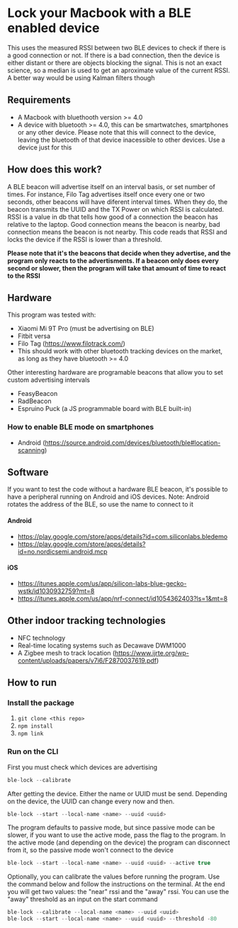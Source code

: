 # Lock your Macbook with a BLE enabled device
This uses the measured RSSI between two BLE devices to check if there is a good connection or not. If there is a bad connection, then the device is either distant or there are objects blocking the signal. This is not an exact science, so a median is used to get an aproximate value of the current RSSI. A better way would be using Kalman filters though

## Requirements
- A Macbook with bluethooth version >= 4.0
- A device with bluetooth >= 4.0, this can be smartwatches, smartphones or any other device. 
  Please note that this will connect to the device, leaving the bluetooth of that device inacessible to other devices. Use a device just for this
  

## How does this work?
A BLE beacon will advertise itself on an interval basis, or set number of times. For instance, Filo Tag advertises itself once every one or two seconds, other beacons will have diferent interval times. When they do, the beacon transmits the UUID and the TX Power on which RSSI is calculated. RSSI is a value in db that tells how good of a connection the beacon has relative to the laptop. Good connection means the beacon is nearby, bad connection means the beacon is not nearby. This code reads that RSSI and locks the device if the RSSI is lower than a threshold. 

__Please note that it's the beacons that decide when they advertise, and the program only reacts to the advertisments. If a beacon only does every second or slower, then the program will take that amount of time to react to the RSSI__

## Hardware
This program was tested with:
- Xiaomi Mi 9T Pro (must be advertising on BLE)
- Fitbit versa
- Filo Tag (https://www.filotrack.com/)
- This should work with other bluetooth tracking devices on the market, as long as they have bluetooth >= 4.0

Other interesting hardware are programable beacons that allow you to set custom advertising intervals
- FeasyBeacon
- RadBeacon
- Espruino Puck (a JS programmable board with BLE built-in)

### How to enable BLE mode on smartphones
- Android (https://source.android.com/devices/bluetooth/ble#location-scanning)

## Software
If you want to test the code without a hardware BLE beacon, it's possible to have a peripheral running on Android and iOS devices.
Note: Android rotates the address of the BLE, so use the name to connect to it
#### Android
- https://play.google.com/store/apps/details?id=com.siliconlabs.bledemo
- https://play.google.com/store/apps/details?id=no.nordicsemi.android.mcp

#### iOS
- https://itunes.apple.com/us/app/silicon-labs-blue-gecko-wstk/id1030932759?mt=8
- https://itunes.apple.com/us/app/nrf-connect/id1054362403?ls=1&mt=8

## Other indoor tracking technologies
- NFC technology
- Real-time locating systems such as Decawave DWM1000
- A Zigbee mesh to track location (https://www.ijrte.org/wp-content/uploads/papers/v7i6/F2870037619.pdf)

## How to run

### Install the package
1. `git clone <this repo>`
1. `npm install`
1. `npm link`

### Run on the CLI
First you must check which devices are advertising
```js
ble-lock --calibrate
```

After getting the device. Either the name or UUID must be send. Depending on the device, the UUID can change every now and then.
```js
ble-lock --start --local-name <name> --uuid <uuid>
```
The program defaults to passive mode, but since passive mode can be slower, if you want to use the active mode, pass the flag to the program. In the active mode (and depending on the device) the program can disconnect from it, so the passive mode won't connect to the device
```js
ble-lock --start --local-name <name> --uuid <uuid> --active true
```

Optionally, you can calibrate the values before running the program. Use the command below and follow the instructions on the terminal. At the end you will get two values: the "near" rssi and the "away" rssi. You can use the "away" threshold as an input on the start command
```js
ble-lock --calibrate --local-name <name> --uuid <uuid>
ble-lock --start --local-name <name> --uuid <uuid> --threshold -80
```
